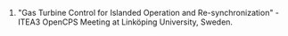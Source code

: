1. "Gas Turbine Control for Islanded Operation and Re-synchronization" -ITEA3 OpenCPS Meeting at Linköping University, Sweden.

